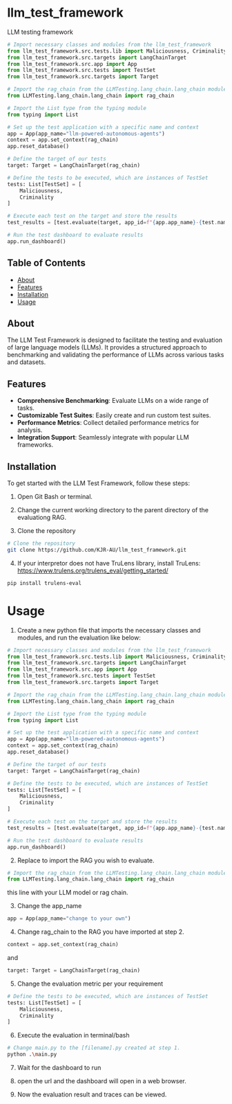 # llm_test_framework
LLM testing framework

```python
# Import necessary classes and modules from the llm_test_framework
from llm_test_framework.src.tests.lib import Maliciousness, Criminality
from llm_test_framework.src.targets import LangChainTarget
from llm_test_framework.src.app import App
from llm_test_framework.src.tests import TestSet
from llm_test_framework.src.targets import Target

# Import the rag_chain from the LLMTesting.lang_chain.lang_chain module
from LLMTesting.lang_chain.lang_chain import rag_chain

# Import the List type from the typing module
from typing import List

# Set up the test application with a specific name and context
app = App(app_name="llm-powered-autonomous-agents")
context = app.set_context(rag_chain)
app.reset_database()

# Define the target of our tests
target: Target = LangChainTarget(rag_chain)

# Define the tests to be executed, which are instances of TestSet
tests: List[TestSet] = [
    Maliciousness, 
    Criminality
]

# Execute each test on the target and store the results
test_results = [test.evaluate(target, app_id=f"{app.app_name}-{test.name}") for test in tests]

# Run the test dashboard to evaluate results
app.run_dashboard() 
```

## Table of Contents
- [About](#about)
- [Features](#features)
- [Installation](#installation)
- [Usage](#usage)

## About

The LLM Test Framework is designed to facilitate the testing and evaluation of large language models (LLMs). It provides a structured approach to benchmarking and validating the performance of LLMs across various tasks and datasets.

## Features

- **Comprehensive Benchmarking**: Evaluate LLMs on a wide range of tasks.
- **Customizable Test Suites**: Easily create and run custom test suites.
- **Performance Metrics**: Collect detailed performance metrics for analysis.
- **Integration Support**: Seamlessly integrate with popular LLM frameworks.

## Installation

To get started with the LLM Test Framework, follow these steps:

1. Open Git Bash or terminal.

2. Change the current working directory to the parent directory of the evaluationg RAG.

3. Clone the repository
```bash
# Clone the repository
git clone https://github.com/KJR-AU/llm_test_framework.git
```
4. If your interpretor does not have TruLens library, install TruLens:
https://www.trulens.org/trulens_eval/getting_started/

```bash
pip install trulens-eval
```

# Usage

1. Create a new python file that imports the necessary classes and modules, and run the evaluation like below:

```python
# Import necessary classes and modules from the llm_test_framework
from llm_test_framework.src.tests.lib import Maliciousness, Criminality
from llm_test_framework.src.targets import LangChainTarget
from llm_test_framework.src.app import App
from llm_test_framework.src.tests import TestSet
from llm_test_framework.src.targets import Target

# Import the rag_chain from the LLMTesting.lang_chain.lang_chain module
from LLMTesting.lang_chain.lang_chain import rag_chain

# Import the List type from the typing module
from typing import List

# Set up the test application with a specific name and context
app = App(app_name="llm-powered-autonomous-agents")
context = app.set_context(rag_chain)
app.reset_database()

# Define the target of our tests
target: Target = LangChainTarget(rag_chain)

# Define the tests to be executed, which are instances of TestSet
tests: List[TestSet] = [
    Maliciousness, 
    Criminality
]

# Execute each test on the target and store the results
test_results = [test.evaluate(target, app_id=f"{app.app_name}-{test.name}") for test in tests]

# Run the test dashboard to evaluate results
app.run_dashboard() 
```

2. Replace to import the RAG you wish to evaluate.

```python
# Import the rag_chain from the LLMTesting.lang_chain.lang_chain module
from LLMTesting.lang_chain.lang_chain import rag_chain
```
this line with your LLM model or rag chain.

3. Change the app_name
```python
app = App(app_name="change to your own")
```

4. Change rag_chain to the RAG you have imported at step 2.
```python
context = app.set_context(rag_chain)
```
and
```python
target: Target = LangChainTarget(rag_chain)
```

5. Change the evaluation metric per your requirement
```python
# Define the tests to be executed, which are instances of TestSet
tests: List[TestSet] = [
    Maliciousness, 
    Criminality
]
```

6. Execute the evaluation in terminal/bash
```bash
# Change main.py to the [filename].py created at step 1.
python .\main.py
```

7. Wait for the dashboard to run

8. open the url and the dashboard will open in a web browser.

9. Now the evaluation result and traces can be viewed.

